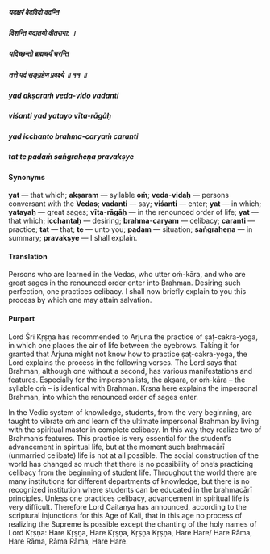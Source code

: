 ##### यदक्षरं वेदविदो वदन्ति
##### विशन्ति यद्यतयो वीतरागा: ।
##### यदिच्छन्तो ब्रह्मचर्यं चरन्ति
##### तत्ते पदं सङ्ग्रहेण प्रवक्ष्ये ॥ ११ ॥

##### yad akṣaraṁ veda-vido vadanti
##### viśanti yad yatayo vīta-rāgāḥ
##### yad icchanto brahma-caryaṁ caranti
##### tat te padaṁ saṅgraheṇa pravakṣye

#### Synonyms

**yat** — that which; **akṣaram** — syllable **oṁ**; **veda**-**vidaḥ** — persons conversant with the **Vedas**; **vadanti** — say; **viśanti** — enter; **yat** — in which; **yatayaḥ** — great sages; **vīta**-**rāgāḥ** — in the renounced order of life; **yat** — that which; **icchantaḥ** — desiring; **brahma**-**caryam** — celibacy; **caranti** — practice; **tat** — that; **te** — unto you; **padam** — situation; **saṅgraheṇa** — in summary; **pravakṣye** — I shall explain.

#### Translation

Persons who are learned in the Vedas, who utter oṁ-kāra, and who are great sages in the renounced order enter into Brahman. Desiring such perfection, one practices celibacy. I shall now briefly explain to you this process by which one may attain salvation.

#### Purport

Lord Śrī Kṛṣṇa has recommended to Arjuna the practice of ṣaṭ-cakra-yoga, in which one places the air of life between the eyebrows. Taking it for granted that Arjuna might not know how to practice ṣaṭ-cakra-yoga, the Lord explains the process in the following verses. The Lord says that Brahman, although one without a second, has various manifestations and features. Especially for the impersonalists, the akṣara, or oṁ-kāra – the syllable oṁ – is identical with Brahman. Kṛṣṇa here explains the impersonal Brahman, into which the renounced order of sages enter.

In the Vedic system of knowledge, students, from the very beginning, are taught to vibrate oṁ and learn of the ultimate impersonal Brahman by living with the spiritual master in complete celibacy. In this way they realize two of Brahman’s features. This practice is very essential for the student’s advancement in spiritual life, but at the moment such brahmacārī (unmarried celibate) life is not at all possible. The social construction of the world has changed so much that there is no possibility of one’s practicing celibacy from the beginning of student life. Throughout the world there are many institutions for different departments of knowledge, but there is no recognized institution where students can be educated in the brahmacārī principles. Unless one practices celibacy, advancement in spiritual life is very difficult. Therefore Lord Caitanya has announced, according to the scriptural injunctions for this Age of Kali, that in this age no process of realizing the Supreme is possible except the chanting of the holy names of Lord Kṛṣṇa: Hare Kṛṣṇa, Hare Kṛṣṇa, Kṛṣṇa Kṛṣṇa, Hare Hare/ Hare Rāma, Hare Rāma, Rāma Rāma, Hare Hare.